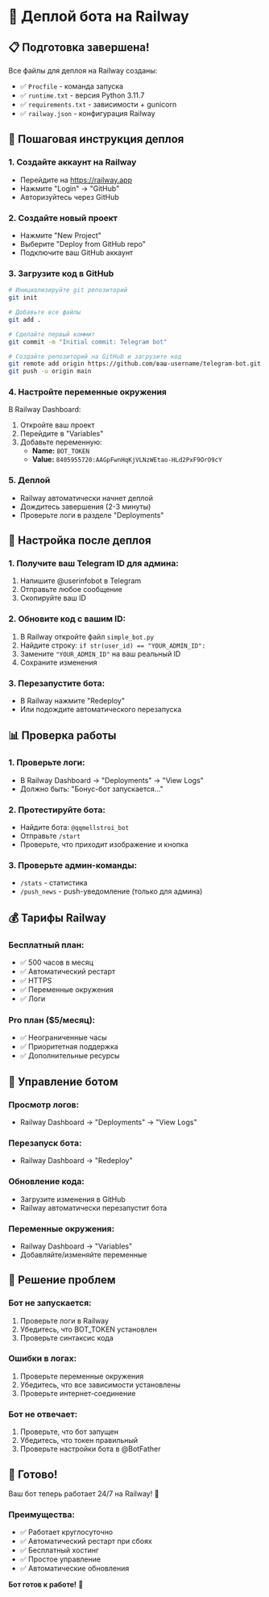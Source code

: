 # 🚀 Деплой бота на Railway

## 📋 Подготовка завершена!

Все файлы для деплоя на Railway созданы:
- ✅ `Procfile` - команда запуска
- ✅ `runtime.txt` - версия Python 3.11.7
- ✅ `requirements.txt` - зависимости + gunicorn
- ✅ `railway.json` - конфигурация Railway

## 🚀 Пошаговая инструкция деплоя

### 1. **Создайте аккаунт на Railway**
- Перейдите на https://railway.app
- Нажмите "Login" → "GitHub"
- Авторизуйтесь через GitHub

### 2. **Создайте новый проект**
- Нажмите "New Project"
- Выберите "Deploy from GitHub repo"
- Подключите ваш GitHub аккаунт

### 3. **Загрузите код в GitHub**
```bash
# Инициализируйте git репозиторий
git init

# Добавьте все файлы
git add .

# Сделайте первый коммит
git commit -m "Initial commit: Telegram bot"

# Создайте репозиторий на GitHub и загрузите код
git remote add origin https://github.com/ваш-username/telegram-bot.git
git push -u origin main
```

### 4. **Настройте переменные окружения**
В Railway Dashboard:
1. Откройте ваш проект
2. Перейдите в "Variables"
3. Добавьте переменную:
   - **Name:** `BOT_TOKEN`
   - **Value:** `8405955720:AAGpFwnHqKjVLNzWEtao-HLd2PxF9OrO9cY`

### 5. **Деплой**
- Railway автоматически начнет деплой
- Дождитесь завершения (2-3 минуты)
- Проверьте логи в разделе "Deployments"

## 🔧 **Настройка после деплоя**

### **1. Получите ваш Telegram ID для админа:**
1. Напишите @userinfobot в Telegram
2. Отправьте любое сообщение
3. Скопируйте ваш ID

### **2. Обновите код с вашим ID:**
1. В Railway откройте файл `simple_bot.py`
2. Найдите строку: `if str(user_id) == "YOUR_ADMIN_ID":`
3. Замените `"YOUR_ADMIN_ID"` на ваш реальный ID
4. Сохраните изменения

### **3. Перезапустите бота:**
- В Railway нажмите "Redeploy"
- Или подождите автоматического перезапуска

## 📊 **Проверка работы**

### **1. Проверьте логи:**
- В Railway Dashboard → "Deployments" → "View Logs"
- Должно быть: "Бонус-бот запускается..."

### **2. Протестируйте бота:**
- Найдите бота: `@qqmellstroi_bot`
- Отправьте `/start`
- Проверьте, что приходит изображение и кнопка

### **3. Проверьте админ-команды:**
- `/stats` - статистика
- `/push_news` - push-уведомление (только для админа)

## 💰 **Тарифы Railway**

### **Бесплатный план:**
- ✅ 500 часов в месяц
- ✅ Автоматический рестарт
- ✅ HTTPS
- ✅ Переменные окружения
- ✅ Логи

### **Pro план ($5/месяц):**
- ✅ Неограниченные часы
- ✅ Приоритетная поддержка
- ✅ Дополнительные ресурсы

## 🔧 **Управление ботом**

### **Просмотр логов:**
- Railway Dashboard → "Deployments" → "View Logs"

### **Перезапуск бота:**
- Railway Dashboard → "Redeploy"

### **Обновление кода:**
- Загрузите изменения в GitHub
- Railway автоматически перезапустит бота

### **Переменные окружения:**
- Railway Dashboard → "Variables"
- Добавляйте/изменяйте переменные

## 🚨 **Решение проблем**

### **Бот не запускается:**
1. Проверьте логи в Railway
2. Убедитесь, что BOT_TOKEN установлен
3. Проверьте синтаксис кода

### **Ошибки в логах:**
1. Проверьте переменные окружения
2. Убедитесь, что все зависимости установлены
3. Проверьте интернет-соединение

### **Бот не отвечает:**
1. Проверьте, что бот запущен
2. Убедитесь, что токен правильный
3. Проверьте настройки бота в @BotFather

## 🎉 **Готово!**

Ваш бот теперь работает 24/7 на Railway! 🚀

### **Преимущества:**
- ✅ Работает круглосуточно
- ✅ Автоматический рестарт при сбоях
- ✅ Бесплатный хостинг
- ✅ Простое управление
- ✅ Автоматические обновления

**Бот готов к работе!** 🎯
